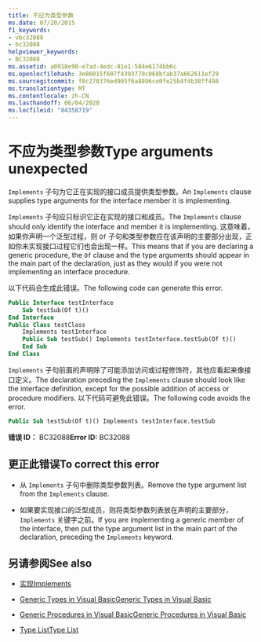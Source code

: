 ```yaml
---
title: 不应为类型参数
ms.date: 07/20/2015
f1_keywords:
- vbc32088
- bc32088
helpviewer_keywords:
- BC32088
ms.assetid: a0918e90-e7ad-4edc-81e1-584e6174bb6c
ms.openlocfilehash: 3e86015f607f4393770c068bfab37a662611ef29
ms.sourcegitcommit: f8c270376ed905f6a8896ce0fe25b4f4b38ff498
ms.translationtype: MT
ms.contentlocale: zh-CN
ms.lasthandoff: 06/04/2020
ms.locfileid: "84358719"
---
```

# <a name="type-arguments-unexpected"></a><span data-ttu-id="e9363-102">不应为类型参数</span><span class="sxs-lookup"><span data-stu-id="e9363-102">Type arguments unexpected</span></span>
<span data-ttu-id="e9363-103">`Implements` 子句为它正在实现的接口成员提供类型参数。</span><span class="sxs-lookup"><span data-stu-id="e9363-103">An `Implements` clause supplies type arguments for the interface member it is implementing.</span></span>  
  
 <span data-ttu-id="e9363-104">`Implements` 子句应只标识它正在实现的接口和成员。</span><span class="sxs-lookup"><span data-stu-id="e9363-104">The `Implements` clause should only identify the interface and member it is implementing.</span></span> <span data-ttu-id="e9363-105">这意味着，如果你声明一个泛型过程，则 `Of` 子句和类型参数应在该声明的主要部分出现，正如你未实现接口过程它们也会出现一样。</span><span class="sxs-lookup"><span data-stu-id="e9363-105">This means that if you are declaring a generic procedure, the `Of` clause and the type arguments should appear in the main part of the declaration, just as they would if you were not implementing an interface procedure.</span></span>  
  
 <span data-ttu-id="e9363-106">以下代码会生成此错误。</span><span class="sxs-lookup"><span data-stu-id="e9363-106">The following code can generate this error.</span></span>  
  
```vb  
Public Interface testInterface  
    Sub testSub(Of t)()  
End Interface  
Public Class testClass  
    Implements testInterface  
    Public Sub testSub() Implements testInterface.testSub(Of t)()  
    End Sub  
End Class  
```  
  
 <span data-ttu-id="e9363-107">`Implements` 子句前面的声明除了可能添加访问或过程修饰符，其他应看起来像接口定义。</span><span class="sxs-lookup"><span data-stu-id="e9363-107">The declaration preceding the `Implements` clause should look like the interface definition, except for the possible addition of access or procedure modifiers.</span></span> <span data-ttu-id="e9363-108">以下代码可避免此错误。</span><span class="sxs-lookup"><span data-stu-id="e9363-108">The following code avoids the error.</span></span>  
  
```vb  
Public Sub testSub(Of t)() Implements testInterface.testSub  
```  
  
 <span data-ttu-id="e9363-109">**错误 ID：** BC32088</span><span class="sxs-lookup"><span data-stu-id="e9363-109">**Error ID:** BC32088</span></span>  
  
## <a name="to-correct-this-error"></a><span data-ttu-id="e9363-110">更正此错误</span><span class="sxs-lookup"><span data-stu-id="e9363-110">To correct this error</span></span>  
  
- <span data-ttu-id="e9363-111">从 `Implements` 子句中删除类型参数列表。</span><span class="sxs-lookup"><span data-stu-id="e9363-111">Remove the type argument list from the `Implements` clause.</span></span>  
  
- <span data-ttu-id="e9363-112">如果要实现接口的泛型成员，则将类型参数列表放在声明的主要部分， `Implements` 关键字之前。</span><span class="sxs-lookup"><span data-stu-id="e9363-112">If you are implementing a generic member of the interface, then put the type argument list in the main part of the declaration, preceding the `Implements` keyword.</span></span>  
  
## <a name="see-also"></a><span data-ttu-id="e9363-113">另请参阅</span><span class="sxs-lookup"><span data-stu-id="e9363-113">See also</span></span>

- [<span data-ttu-id="e9363-114">实现</span><span class="sxs-lookup"><span data-stu-id="e9363-114">Implements</span></span>](../language-reference/statements/implements-clause.md)

- [<span data-ttu-id="e9363-115">Generic Types in Visual Basic</span><span class="sxs-lookup"><span data-stu-id="e9363-115">Generic Types in Visual Basic</span></span>](../programming-guide/language-features/data-types/generic-types.md)
- [<span data-ttu-id="e9363-116">Generic Procedures in Visual Basic</span><span class="sxs-lookup"><span data-stu-id="e9363-116">Generic Procedures in Visual Basic</span></span>](../programming-guide/language-features/data-types/generic-procedures.md)
- [<span data-ttu-id="e9363-117">Type List</span><span class="sxs-lookup"><span data-stu-id="e9363-117">Type List</span></span>](../language-reference/statements/type-list.md)
